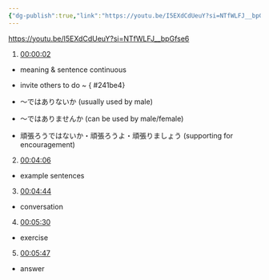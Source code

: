 ```yaml
---
{"dg-publish":true,"link":"https://youtu.be/I5EXdCdUeuY?si=NTfWLFJ__bpGfse6","permalink":"/Japanese/文法/Japanese - N2 grammar -～うではないか/","dgPassFrontmatter":true}
---
```


https://youtu.be/I5EXdCdUeuY?si=NTfWLFJ__bpGfse6


1. [00:00:02](https://www.youtube.com/watch?v=I5EXdCdUeuY&t=3#t=2.97) 
- meaning & sentence continuous
- invite others to do ~
{ #241be4}

- ～ではありないか (usually used by male)
- ～ではありませんか (can be used by male/female)
- 頑張ろうではないか・頑張ろうよ・頑張りましょう (supporting for encouragement)

2. [00:04:06](https://www.youtube.com/watch?v=I5EXdCdUeuY&t=247#t=04:06.51)
- example sentences

3. [00:04:44](https://www.youtube.com/watch?v=I5EXdCdUeuY&t=285#t=04:44.81)
- conversation

4. [00:05:30](https://www.youtube.com/watch?v=I5EXdCdUeuY&t=330#t=05:30.13)
- exercise

5. [00:05:47](https://www.youtube.com/watch?v=I5EXdCdUeuY&t=348#t=05:47.86) 
- answer